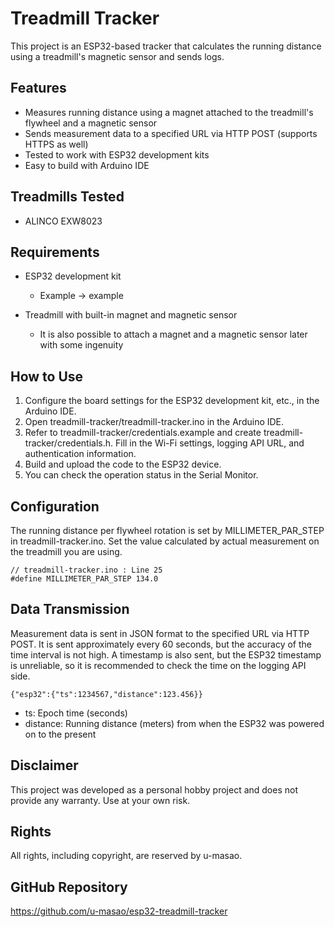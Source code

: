 # Treadmill Tracker

This project is an ESP32-based tracker that calculates the running distance using a treadmill's magnetic sensor and sends logs.

## Features

- Measures running distance using a magnet attached to the treadmill's flywheel and a magnetic sensor
- Sends measurement data to a specified URL via HTTP POST (supports HTTPS as well)
- Tested to work with ESP32 development kits
- Easy to build with Arduino IDE

## Treadmills Tested

- ALINCO EXW8023

## Requirements

- ESP32 development kit

  - Example -> example

- Treadmill with built-in magnet and magnetic sensor

  - It is also possible to attach a magnet and a magnetic sensor later with some ingenuity

## How to Use

1. Configure the board settings for the ESP32 development kit, etc., in the Arduino IDE.
1. Open treadmill-tracker/treadmill-tracker.ino in the Arduino IDE.
1. Refer to treadmill-tracker/credentials.example and create treadmill-tracker/credentials.h. Fill in the Wi-Fi settings, logging API URL, and authentication information.
1. Build and upload the code to the ESP32 device.
1. You can check the operation status in the Serial Monitor.

## Configuration

The running distance per flywheel rotation is set by MILLIMETER_PAR_STEP in treadmill-tracker.ino. Set the value calculated by actual measurement on the treadmill you are using.

```
// treadmill-tracker.ino : Line 25
#define MILLIMETER_PAR_STEP 134.0
```

## Data Transmission

Measurement data is sent in JSON format to the specified URL via HTTP POST. It is sent approximately every 60 seconds, but the accuracy of the time interval is not high. A timestamp is also sent, but the ESP32 timestamp is unreliable, so it is recommended to check the time on the logging API side.

```
{"esp32":{"ts":1234567,"distance":123.456}}
```

- ts: Epoch time (seconds)
- distance: Running distance (meters) from when the ESP32 was powered on to the present

## Disclaimer

This project was developed as a personal hobby project and does not provide any warranty. Use at your own risk.

## Rights

All rights, including copyright, are reserved by u-masao.

## GitHub Repository

https://github.com/u-masao/esp32-treadmill-tracker
